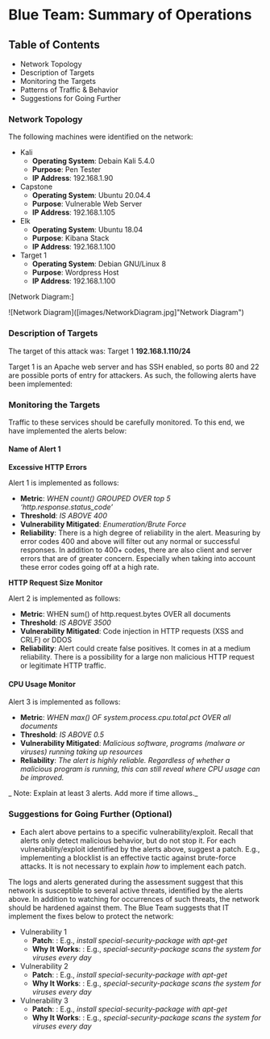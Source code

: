# **Blue Team: Summary of Operations**


## **Table of Contents**



* Network Topology
* Description of Targets
* Monitoring the Targets
* Patterns of Traffic & Behavior
* Suggestions for Going Further


### **Network Topology**

The following machines were identified on the network:



* Kali
    * **Operating System**: Debain Kali 5.4.0
    * **Purpose**: Pen Tester
    * **IP Address**: 192.168.1.90
* Capstone
    * **Operating System**: Ubuntu 20.04.4
    * **Purpose**: Vulnerable Web Server
    * **IP Address**: 192.168.1.105
* Elk
    * **Operating System**: Ubuntu 18.04
    * **Purpose**: Kibana Stack
    * **IP Address**: 192.168.1.100
* Target 1
    * **Operating System**: Debian GNU/Linux 8
    * **Purpose**: Wordpress Host
    * **IP Address**: 192.168.1.100



[Network Diagram:]

![Network Diagram]([images/NetworkDiagram.jpg]"Network Diagram")



### **Description of Targets**

The target of this attack was: Target 1 **192.168.1.110/24**

Target 1 is an Apache web server and has SSH enabled, so ports 80 and 22 are possible ports of entry for attackers. As such, the following alerts have been implemented:


### **Monitoring the Targets**

Traffic to these services should be carefully monitored. To this end, we have implemented the alerts below:


#### **Name of Alert 1**

**Excessive HTTP Errors**

Alert 1 is implemented as follows:



* **Metric**: _WHEN count() GROUPED OVER top 5 ‘http.response.status_code’_
* **Threshold**: _IS ABOVE 400_
* **Vulnerability Mitigated**: _Enumeration/Brute Force_
* **Reliability**: There is a high degree of reliability in the alert. Measuring by error codes 400 and above will filter out any normal or successful responses. In addition to 400+ codes, there are also client and server errors that are of greater concern. Especially when taking into account these error codes going off at a high rate.

**HTTP Request Size Monitor**

Alert 2 is implemented as follows:



* **Metric**: WHEN sum() of http.request.bytes OVER all documents
* **Threshold**: _IS ABOVE 3500_
* **Vulnerability Mitigated**: Code injection in HTTP requests (XSS and CRLF) or DDOS
* **Reliability**: Alert could create false positives. It comes in at a medium reliability. There is a possibility for a large non malicious HTTP request or legitimate HTTP traffic.


#### **CPU Usage Monitor**

Alert 3 is implemented as follows:



* **Metric**: _WHEN max() OF system.process.cpu.total.pct OVER all documents_
* **Threshold**: _IS ABOVE 0.5_
* **Vulnerability Mitigated**: _Malicious software, programs (malware or viruses) running taking up resources_
* **Reliability**: _The alert is highly reliable. Regardless of whether a malicious program is running, this can still reveal where CPU usage can be improved._

_ Note: Explain at least 3 alerts. Add more if time allows._


### 


### **Suggestions for Going Further (Optional)**



* Each alert above pertains to a specific vulnerability/exploit. Recall that alerts only detect malicious behavior, but do not stop it. For each vulnerability/exploit identified by the alerts above, suggest a patch. E.g., implementing a blocklist is an effective tactic against brute-force attacks. It is not necessary to explain _how_ to implement each patch.

The logs and alerts generated during the assessment suggest that this network is susceptible to several active threats, identified by the alerts above. In addition to watching for occurrences of such threats, the network should be hardened against them. The Blue Team suggests that IT implement the fixes below to protect the network:



* Vulnerability 1
    * **Patch**: : E.g., _install special-security-package with apt-get_
    * **Why It Works**: : E.g., _special-security-package scans the system for viruses every day_
* Vulnerability 2
    * **Patch**: : E.g., _install special-security-package with apt-get_
    * **Why It Works**: : E.g., _special-security-package scans the system for viruses every day_
* Vulnerability 3
    * **Patch**: : E.g., _install special-security-package with apt-get_
    * **Why It Works**: : E.g., _special-security-package scans the system for viruses every day_
